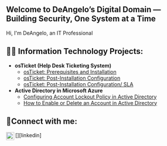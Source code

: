 ##  Welcome to DeAngelo’s Digital Domain — Building Security, One System at a Time 
Hi, I'm DeAngelo, an IT Professional

<h2>👨‍💻 Information Technology Projects:</h2>

- <b>osTicket (Help Desk Ticketing System)</b>
  - [osTicket: Prerequisites and Installation](https://github.com/deangelo-domain/osticket-prereqs)
  - [osTicket: Post-Installation Configuration](https://github.com/deangelo-domain/post-install-config)
  - [osTicket: Post-Installation Configuration/ SLA](https://github.com/deangelo-domain/post-install-SLA)
- <b>Active Directory in Microsoft Azure</b>
  - [Configuring  Account Lockout Policy in Active Directory](https://github.com/deangelo-domain/ad)
  - [How to Enable or Delete an Account in Active Directory](https://github.com/deangelo-domain/ad-enable-account)

<h2>🤳Connect with me:</h2>
[<img align="left" alt="Josh | LinkedIn" width="22px" src="https://cdn.jsdelivr.net/npm/simple-icons@v3/icons/linkedin.svg" />][linkedin]




[linkedin]: https://www.linkedin.com/in/deangelojohnson/
